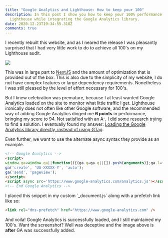 ```yaml
---
title: "Google Analytics and Lighthouse: How to keep your 100"
description: In this post I show you how to keep your 100% performance score in
  Lighthouse while integrating the Google Analytics library.
date: 2020-12-23T19:34:55.318Z
comments: true
---
```

I recently rebuilt this website, and as I neared the release I was pleasantly surprised that I had very little work to do to achieve all 100's on my Lighthouse audit.

![](uploads/image.png)

This was in large part to [NextJS](https://nextjs.org/) and the amount of optimization that is provided out of the box. This is also due to the simplicity of my website, I do not have complex features or large dependency requirements. Nonetheless I was still pleased by the level of effort necessary for 100's.

But I knew celebration was premature, because I at least wanted Google Analytics loaded on the site to monitor what little traffic I get. Lighthouse ironically does not often like other Google software, and the recommended way of adding Google Analytics dinged me **6 points** in performance, bringing my score to 94. Not satisfied with an A-, I did some research trying to find a solution. I eventually found my answer: [Loading the Google Analytics library directly, instead of using GTag](https://developers.google.com/analytics/devguides/collection/analyticsjs/#alternative_async_tag).

Even further, we want to use the alternate async syntax they provide as an example.

```html
<!-- Google Analytics -->
<script>
window.ga=window.ga||function(){(ga.q=ga.q||[]).push(arguments)};ga.l=+new Date;
ga('create', 'UA-XXXXX-Y', 'auto');
ga('send', 'pageview');
</script>
<script async src='https://www.google-analytics.com/analytics.js'></script>
<!-- End Google Analytics -->
```

I placed this snippet in my custom \`_document.js\` along with a prefetch link like so: 

```html
<link rel="dns-prefetch" href="https://www.google-analytics.com" />
```

And voila! Google Analytics is successfully loaded, and I still maintained my 100's. Want the screenshot? Well was deceptive and the image above is **after** GA was successfully added.